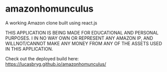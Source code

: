 # amazonhomunculus
A working Amazon clone built using react.js

THIS APPLICATION IS BEING MADE FOR EDUCATIONAL AND PERSONAL PURPOSES. I IN NO WAY OWN OR REPRESENT ANY AMAZON IP, AND WILLNOT/CANNOT MAKE ANY MONEY FROM ANY OF THE ASSETS USED IN THIS APPLICATION.

Check out the deployed build here: https://lucasbryg.github.io/amazonhomunculus/
